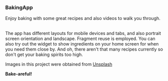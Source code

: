 ### BakingApp

Enjoy baking with some great recipes and also videos to walk you through.<br><br>

The app has different layouts for mobile devices and tabs, and also portrait screen orientation and landscape. Fragment reuse is employed. You can also try out the widget to show ingredients on your home screen for when you need them close by. And oh, there aren't that many recipes currently so don't get your baking spirits too high.<br>

Images in this project were obtained from <a href='https://unsplash.com/'>Unsplash</a><br>

<b>Bake-areful!</b>
